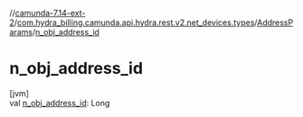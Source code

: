 //[camunda-7.14-ext-2](../../../index.md)/[com.hydra_billing.camunda.api.hydra.rest.v2.net_devices.types](../index.md)/[AddressParams](index.md)/[n_obj_address_id](n_obj_address_id.md)

# n_obj_address_id

[jvm]\
val [n_obj_address_id](n_obj_address_id.md): Long
